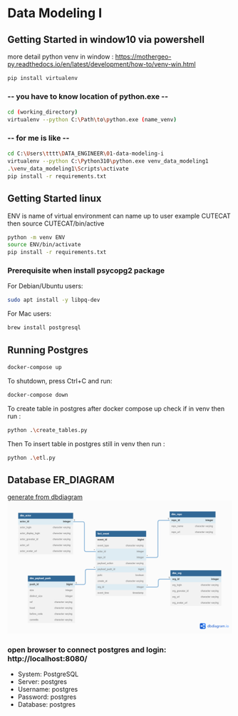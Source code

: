 # Data Modeling I

## Getting Started in window10 via powershell
more detail python venv in window : https://mothergeo-py.readthedocs.io/en/latest/development/how-to/venv-win.html

```sh
pip install virtualenv
```
### -- you have to know location of python.exe --
```sh
cd (working_directory)
virtualenv --python C:\Path\to\python.exe (name_venv)
```
### -- for me is like --
```sh
cd C:\Users\tttt\DATA_ENGINEER\01-data-modeling-i
virtualenv --python C:\Python310\python.exe venv_data_modeling1
.\venv_data_modeling1\Scripts\activate
pip install -r requirements.txt
```
## Getting Started linux
ENV is name of virtual environment can name up to user 
example CUTECAT then 
source CUTECAT/bin/active
```sh
python -m venv ENV
source ENV/bin/activate
pip install -r requirements.txt
```

### Prerequisite when install psycopg2 package

For Debian/Ubuntu users:

```sh
sudo apt install -y libpq-dev
```

For Mac users:

```sh
brew install postgresql
```

## Running Postgres

```sh
docker-compose up
```

To shutdown, press Ctrl+C and run:

```sh
docker-compose down
```

To create table in postgres after docker compose up
check if in venv then run :

```sh
python .\create_tables.py 
```

Then To insert table in postgres 
still in venv then run :

```sh
python .\etl.py 
```

## Database ER_DIAGRAM  
[generate from dbdiagram](https://dbdiagram.io/d/6316a9fb0911f91ba54029c0)
![er](./event-er-dbdiagram.png)

### open browser to connect postgres and login: http://localhost:8080/
 - System: PostgreSQL
 - Server: postgres
 - Username: postgres
 - Password: postgres
 - Database: postgres


